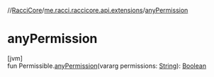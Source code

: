 //[RacciCore](../../index.md)/[me.racci.raccicore.api.extensions](index.md)/[anyPermission](any-permission.md)

# anyPermission

[jvm]\
fun Permissible.[anyPermission](any-permission.md)(vararg permissions: [String](https://kotlinlang.org/api/latest/jvm/stdlib/kotlin/-string/index.html)): [Boolean](https://kotlinlang.org/api/latest/jvm/stdlib/kotlin/-boolean/index.html)
